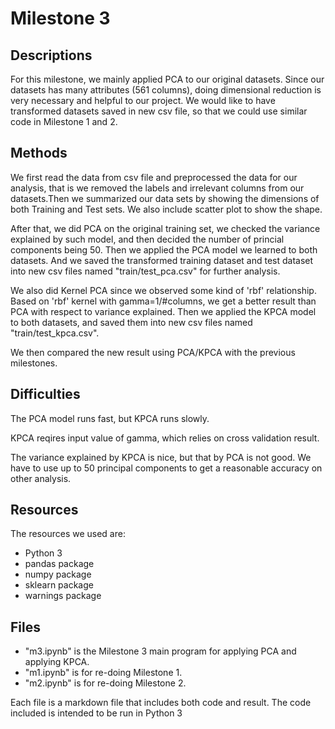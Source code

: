 Milestone 3
===========


Descriptions
-------
For this milestone, we mainly applied PCA to our original datasets. Since our datasets has many attributes (561 columns), doing dimensional reduction is very necessary and helpful to our project. We would like to have transformed datasets saved in new csv file, so that we could use similar code in Milestone 1 and 2. 


Methods
-------
We first read the data from csv file and preprocessed the data for our analysis, that is we removed the labels and irrelevant columns from our datasets.Then we summarized our data sets by showing the dimensions of both Training and Test sets. We also include scatter plot to show the shape.

After that, we did PCA on the original training set, we checked the variance explained by such model, and then decided the number of princial components being 50. Then we applied the PCA model we learned to both datasets. And we saved the transformed training dataset and test dataset into new csv files named "train/test_pca.csv" for further analysis.

We also did Kernel PCA since we observed some kind of 'rbf' relationship. Based on 'rbf' kernel with gamma=1/#columns, we get a better result than PCA with respect to variance explained. Then we applied the KPCA model to both datasets, and saved them into new csv files named "train/test_kpca.csv".

We then compared the new result using PCA/KPCA with the previous milestones.


Difficulties
-------
The PCA model runs fast, but KPCA runs slowly.

KPCA reqires input value of gamma, which relies on cross validation result.

The variance explained by KPCA is nice, but that by PCA is not good. We have to use up to 50 principal components to get a reasonable accuracy on other analysis.


Resources
-------
The resources we used are: 
* Python 3 
* pandas package 
* numpy package 
* sklearn package 
* warnings package 


Files
-------
* "m3.ipynb" is the Milestone 3 main program for applying PCA and applying KPCA.
* "m1.ipynb" is for re-doing Milestone 1.
* "m2.ipynb" is for re-doing Milestone 2.


Each file is a markdown file that includes both code and result. The code included is intended to be run in Python 3
